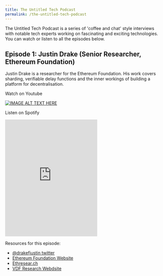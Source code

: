 ```yaml
---
title: The Untitled Tech Podcast
permalink: /the-untitled-tech-podcast
---
```


The Untitled Tech Podcast is a series of 'coffee and chat' style interviews with notable tech experts working on fascinating and exciting technologies. You can watch or listen to all the episodes below.

Episode 1: Justin Drake (Senior Researcher, Ethereum Foundation)
---
Justin Drake is a researcher for the Ethereum Foundation. His work covers sharding, verifiable delay functions and the inner workings of building a platform for decentralisation.

Watch on Youtube

[![IMAGE ALT TEXT HERE](https://img.youtube.com/vi/ZygPVcDszZo/0.jpg)](https://www.youtube.com/watch?v=ZygPVcDszZo)

Listen on Spotify

<iframe src="https://open.spotify.com/embed/episode/3XJSL66mNbSh7nhDzt5mtP" width="300" height="380" frameborder="0" allowtransparency="true" allow="encrypted-media"></iframe>

Resources for this episode:
- [@drakefjustin twitter](https://www.twitter.com/drakefjustin)
- [Ethereum Foundation Website](https://www.ethereum.org)
- [Ethresear.ch](https://www.ethresear.ch)
- [VDF Research Webdsite](https://vdfresearch.org/)






